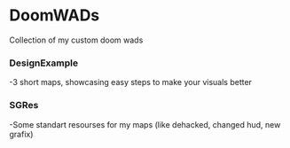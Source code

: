 # DoomWADs
Collection of my custom doom wads

### DesignExample
-3 short maps, showcasing easy steps to make your visuals better

### SGRes
-Some standart resourses for my maps (like dehacked, changed hud, new grafix)
